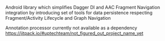 Android library which simplifies Dagger DI and AAC Fragment Navigation integration by introducing set of tools for data persistence respecting Fragment/Activity Lifecycle and Graph Navigation

Annotation processor currently not available as a dependency
https://jitpack.io/#uptechteam/not_figured_out_project_name_yet
